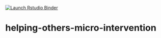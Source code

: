 <!-- badges: start -->
[![Launch Rstudio Binder](http://mybinder.org/badge_logo.svg)](https://mybinder.org/v2/gh/DominikVogel/helping-others-micro-intervention/master?urlpath=rstudio)
<!-- badges: end -->

# helping-others-micro-intervention
